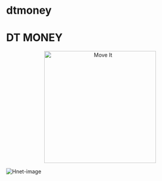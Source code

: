 # dtmoney

# DT MONEY
<p align="center">
   <img src="" alt="Move It" width="300"/>
</p>

![Hnet-image](https://user-images.githubusercontent.com/48024915/145632602-c81bf9ce-c7d9-4628-9be1-e801a9ab314a.gif)
